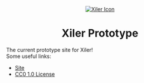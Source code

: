 <!-- Xiler Icon -->
<p align="center">
    <a href="https://prototype.xiler.net">
        <img src="https://prototype.xiler.net/assets/logo-128x.png" alt="Xiler Icon" >
    </a>
</p>
<h1 align="center">Xiler Prototype</h1>

<!-- Description -->
The current prototype site for Xiler!  
Some useful links:  
* [Site](https://prototype.xiler.net/) 
* [CC0 1.0 License](https://legal.xiler.net/License) 